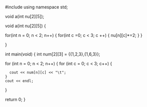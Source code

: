 #include <iostream>
using namespace std;


void a(int nu[2][5]);

void a(int nu[2][5]) {

  for(int n = 0; n < 2; n++)
    {
      for(int c =0; c < 3; c ++)
        {
          nu[n][c]*=2;
        }
    }
  
}



int main(void) {
  int num[2][3] = {{1,2,3},{1,6,3}};

  
  for (int n = 0; n < 2; n++) {
    for (int c = 0; c < 3; c++) {

      cout << num[n][c] << "\t";
    }
    cout << endl;
  }

 

  return 0;
}


